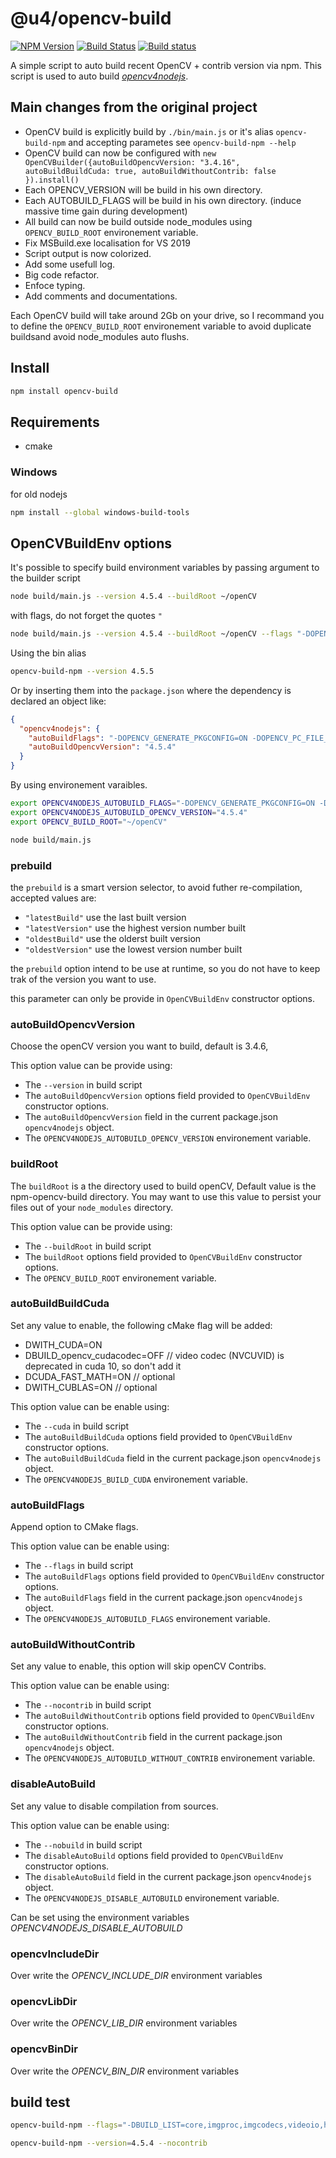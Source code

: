# @u4/opencv-build

[![NPM Version](https://img.shields.io/npm/v/@u4/opencv-build.svg?style=flat)](https://www.npmjs.org/package/@u4/opencv-build)
[![Build Status](https://travis-ci.org/justadudewhohacks/npm-opencv-build.svg?branch=master)](http://travis-ci.org/justadudewhohacks/npm-opencv-build)
[![Build status](https://ci.appveyor.com/api/projects/status/uv8n2sruno95rxtq/branch/master?svg=true)](https://ci.appveyor.com/project/justadudewhohacks/npm-opencv-build/branch/master)

A simple script to auto build recent OpenCV + contrib version via npm. This script is used to auto build [*opencv4nodejs*](https://github.com/UrielCh/opencv4nodejs).

## Main changes from the original project

- OpenCV build is explicitly build by `./bin/main.js` or it's alias `opencv-build-npm` and accepting parametes see `opencv-build-npm --help`
- OpenCV build can now be configured with `new OpenCVBuilder({autoBuildOpencvVersion: "3.4.16", autoBuildBuildCuda: true, autoBuildWithoutContrib: false }).install()`
- Each OPENCV_VERSION will be build in his own directory.
- Each AUTOBUILD_FLAGS will be build in his own directory. (induce massive time gain during development)
- All build can now be build outside node_modules using `OPENCV_BUILD_ROOT` environement variable.
- Fix MSBuild.exe localisation for VS 2019
- Script output is now colorized.
- Add some usefull log.
- Big code refactor.
- Enfoce typing.
- Add comments and documentations.

Each OpenCV build will take around 2Gb on your drive, so I recommand you to define the `OPENCV_BUILD_ROOT` environement variable to avoid duplicate buildsand avoid node_modules auto flushs.

## Install

``` bash
npm install opencv-build
```

## Requirements

- cmake

### Windows

for old nodejs

``` bash
npm install --global windows-build-tools
```

## OpenCVBuildEnv options

It's possible to specify build environment variables by passing argument to the builder script

```bash
node build/main.js --version 4.5.4 --buildRoot ~/openCV
```

with flags, do not forget the quotes `"`

```bash
node build/main.js --version 4.5.4 --buildRoot ~/openCV --flags "-DOPENCV_GENERATE_PKGCONFIG=ON -DOPENCV_PC_FILE_NAME=opencv.pc"
```

Using the bin alias

```bash
opencv-build-npm --version 4.5.5
```

Or by inserting them into the `package.json` where the dependency is declared an object like:

```json
{
  "opencv4nodejs": {
    "autoBuildFlags": "-DOPENCV_GENERATE_PKGCONFIG=ON -DOPENCV_PC_FILE_NAME=opencv.pc",
    "autoBuildOpencvVersion": "4.5.4"
  }
}
```

By using environement varaibles.

```bash
export OPENCV4NODEJS_AUTOBUILD_FLAGS="-DOPENCV_GENERATE_PKGCONFIG=ON -DOPENCV_PC_FILE_NAME=opencv.pc"
export OPENCV4NODEJS_AUTOBUILD_OPENCV_VERSION="4.5.4"
export OPENCV_BUILD_ROOT="~/openCV"

node build/main.js
```

### prebuild

the `prebuild` is a smart version selector, to avoid futher re-compilation, accepted values are:

- `"latestBuild"` use the last built version
- `"latestVersion"` use the highest version number built
- `"oldestBuild"` use the olderst built version
- `"oldestVersion"` use the lowest version number built

the `prebuild` option intend to be use at runtime, so you do not have to keep trak of the version you want to use.

this parameter can only be provide in `OpenCVBuildEnv` constructor options.

### autoBuildOpencvVersion

Choose the openCV version you want to build, default is 3.4.6,

This option value can be provide using:

- The `--version` in build script
- The `autoBuildOpencvVersion` options field provided to `OpenCVBuildEnv` constructor options.
- The `autoBuildOpencvVersion` field in the current package.json `opencv4nodejs` object.
- The `OPENCV4NODEJS_AUTOBUILD_OPENCV_VERSION` environement variable.

### buildRoot

The `buildRoot` is a the directory used to build openCV, Default value is the npm-opencv-build directory.
You may want to use this value to persist your files out of your `node_modules` directory.

This option value can be provide using:

- The `--buildRoot` in build script
- The `buildRoot` options field provided to `OpenCVBuildEnv` constructor options.
- The `OPENCV_BUILD_ROOT` environement variable.

### autoBuildBuildCuda

Set any value to enable, the following cMake flag will be added:

- DWITH_CUDA=ON
- DBUILD_opencv_cudacodec=OFF // video codec (NVCUVID) is deprecated in cuda 10, so don't add it
- DCUDA_FAST_MATH=ON // optional
- DWITH_CUBLAS=ON // optional

This option value can be enable using:

- The `--cuda` in build script
- The `autoBuildBuildCuda` options field provided to `OpenCVBuildEnv` constructor options.
- The `autoBuildBuildCuda` field in the current package.json `opencv4nodejs` object.
- The `OPENCV4NODEJS_BUILD_CUDA` environement variable.

### autoBuildFlags

Append option to CMake flags.

This option value can be enable using:

- The `--flags` in build script
- The `autoBuildFlags` options field provided to `OpenCVBuildEnv` constructor options.
- The `autoBuildFlags` field in the current package.json `opencv4nodejs` object.
- The `OPENCV4NODEJS_AUTOBUILD_FLAGS` environement variable.

### autoBuildWithoutContrib

Set any value to enable, this option will skip openCV Contribs.

This option value can be enable using:

- The `--nocontrib` in build script
- The `autoBuildWithoutContrib` options field provided to `OpenCVBuildEnv` constructor options.
- The `autoBuildWithoutContrib` field in the current package.json `opencv4nodejs` object.
- The `OPENCV4NODEJS_AUTOBUILD_WITHOUT_CONTRIB` environement variable.

### disableAutoBuild

Set any value to disable compilation from sources.

This option value can be enable using:

- The `--nobuild` in build script
- The `disableAutoBuild` options field provided to `OpenCVBuildEnv` constructor options.
- The `disableAutoBuild` field in the current package.json `opencv4nodejs` object.
- The `OPENCV4NODEJS_DISABLE_AUTOBUILD` environement variable.

Can be set using the environment variables *OPENCV4NODEJS_DISABLE_AUTOBUILD*

### opencvIncludeDir

Over write the *OPENCV_INCLUDE_DIR* environment variables

### opencvLibDir

Over write the *OPENCV_LIB_DIR* environment variables

### opencvBinDir

Over write the *OPENCV_BIN_DIR* environment variables

## build test

```bash
opencv-build-npm --flags="-DBUILD_LIST=core,imgproc,imgcodecs,videoio,highgui,video,calib3d,features2d,objdetect,dnn,ml,flann,photo,stitching,gapi" --version=3.4.15 --nocontrib
```

```bash
opencv-build-npm --version=4.5.4 --nocontrib
```
